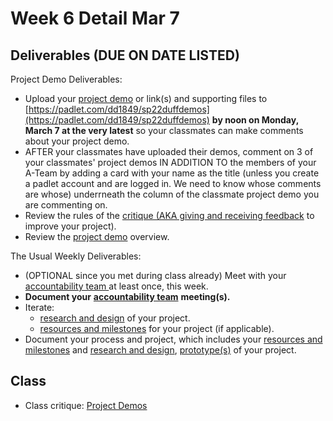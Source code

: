 # Week 6 Detail Mar 7

## Deliverables (DUE ON DATE LISTED)

Project Demo Deliverables:

* Upload your [project demo](../critiques-demos-presentations-and-exhibition/project\_demo.md) or link(s) and supporting files to [https://padlet.com/dd1849/sp22duffdemos](https://padlet.com/dd1849/sp22duffdemos) **by noon on Monday, March 7 at the very latest** so your classmates can make comments about your project demo.
* AFTER your classmates have uploaded their demos, comment on 3 of your classmates' project demos IN ADDITION TO the members of your A-Team by adding a card with your name as the title (unless you create a padlet account and are logged in. We need to know whose comments are whose) underrneath the column of the classmate project demo you are commenting on.
* Review the rules of the [critique (AKA giving and receiving feedback](../critiques-demos-presentations-and-exhibition/critiques.md) to improve your project).
* Review the [project demo](../critiques-demos-presentations-and-exhibition/project\_demo.md) overview.

The Usual Weekly Deliverables:

* (OPTIONAL since you met during class already) Meet with your [accountability team ](../assignments/accountability\_partner.md)at least once, this week.&#x20;
* **Document your** [**accountability team**](../assignments/accountability\_partner.md) **meeting(s).**
* Iterate:&#x20;
  * [research and design](../assignments/project\_plan.md) of your project.
  * [resources and milestones](../assignments/project\_plan.md) for your project (if applicable).
* Document your process and project, which includes your [resources and milestones](../assignments/project\_plan.md) and [research and design](../assignments/project\_plan.md), [prototype(s)](../assignments/project\_plan.md) of your project.

## Class

* Class critique: [Project Demos](../critiques-demos-presentations-and-exhibition/project\_demo.md)
